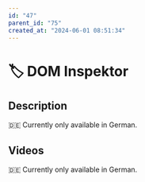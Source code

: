 ```yaml
---
id: "47"
parent_id: "75"
created_at: "2024-06-01 08:51:34"
---
```


# 🏷️ DOM Inspektor

## Description

🇩🇪 Currently only available in German.

## Videos

🇩🇪 Currently only available in German.
